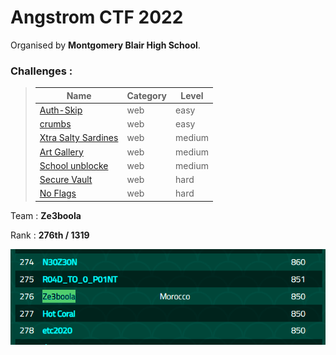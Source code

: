 # Angstrom CTF 2022 
Organised by **Montgomery Blair High School**.

### Challenges  :
> | Name        | Category    | Level |
> | ----------- | ----------- | ------- |
> | [Auth-Skip](./Web/README.md#1--auth-skip) | web |easy |
> | [crumbs](./Web/README.md#2--crumbs) | web |easy |
> | [Xtra Salty Sardines](./Web/README.md#3--xtra-salty-sardins) | web |medium |
> | [Art Gallery](./Web/README.md#4--art-gallery) | web |medium |
> | [School unblocke](./Web/README.md#5--school-unblocker) | web | medium |
> | [Secure Vault](./Web/README.md#6--secue-vault) | web |hard |
> | [No Flags](./Web/README.md#7--no-flags) | web |hard |

Team : **Ze3boola**

Rank : **276th / 1319**

<center><img src="images/rank.png"></center>

</br>